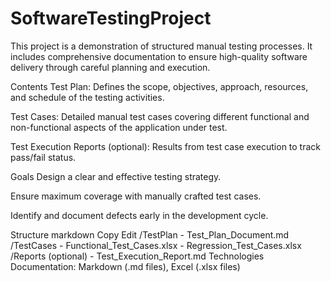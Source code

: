 # SoftwareTestingProject
This project is a demonstration of structured manual testing processes. It includes comprehensive documentation to ensure high-quality software delivery through careful planning and execution.

Contents
Test Plan: Defines the scope, objectives, approach, resources, and schedule of the testing activities.

Test Cases: Detailed manual test cases covering different functional and non-functional aspects of the application under test.

Test Execution Reports (optional): Results from test case execution to track pass/fail status.

Goals
Design a clear and effective testing strategy.

Ensure maximum coverage with manually crafted test cases.

Identify and document defects early in the development cycle.

Structure
markdown
Copy
Edit
/TestPlan
    - Test_Plan_Document.md
/TestCases
    - Functional_Test_Cases.xlsx
    - Regression_Test_Cases.xlsx
/Reports (optional)
    - Test_Execution_Report.md
Technologies
Documentation: Markdown (.md files), Excel (.xlsx files)

